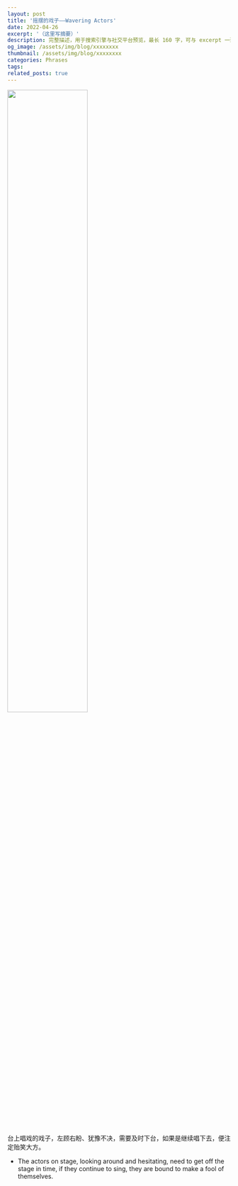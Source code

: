 ```yaml
---
layout: post
title: '摇摆的戏子——Wavering Actors'
date: 2022-04-26
excerpt: '（这里写摘要）'
description: 完整描述，用于搜索引擎与社交平台预览，最长 160 字，可与 excerpt 一致
og_image: /assets/img/blog/xxxxxxxx
thumbnail: /assets/img/blog/xxxxxxxx
categories: Phrases
tags: 
related_posts: true
---
```


<img src="{{ '/assets/img/blog/xxxxxxxx' | relative_url }}" style="width:60%;">

台上唱戏的戏子，左顾右盼、犹豫不决，需要及时下台，如果是继续唱下去，便注定贻笑大方。

- The actors on stage, looking around and hesitating, need to get off the stage in time, if they continue to sing, they are bound to make a fool of themselves.